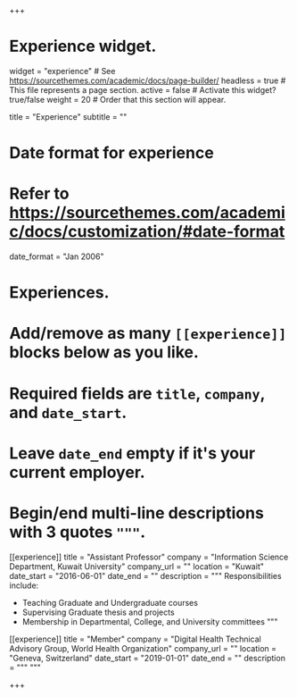 +++
# Experience widget.
widget = "experience"  # See https://sourcethemes.com/academic/docs/page-builder/
headless = true  # This file represents a page section.
active = false  # Activate this widget? true/false
weight = 20  # Order that this section will appear.

title = "Experience"
subtitle = ""

# Date format for experience
#   Refer to https://sourcethemes.com/academic/docs/customization/#date-format
date_format = "Jan 2006"

# Experiences.
#   Add/remove as many `[[experience]]` blocks below as you like.
#   Required fields are `title`, `company`, and `date_start`.
#   Leave `date_end` empty if it's your current employer.
#   Begin/end multi-line descriptions with 3 quotes `"""`.
[[experience]]
  title = "Assistant Professor"
  company = "Information Science Department, Kuwait University"
  company_url = ""
  location = "Kuwait"
  date_start = "2016-06-01"
  date_end = ""
  description = """
  Responsibilities include:
  
  * Teaching Graduate and Undergraduate courses
  * Supervising Graduate thesis and projects
  * Membership in Departmental, College, and University committees
  """

[[experience]]
  title = "Member"
  company = "Digital Health Technical Advisory Group, World Health Organization"
  company_url = ""
  location = "Geneva, Switzerland"
  date_start = "2019-01-01"
  date_end = ""
  description = """ """

+++
